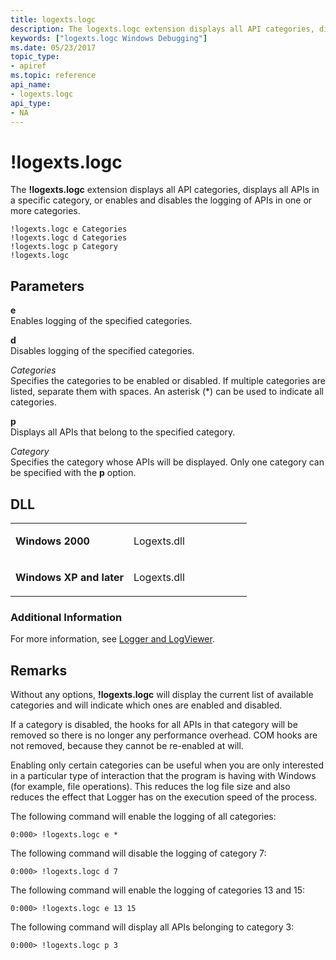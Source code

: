 ```yaml
---
title: logexts.logc
description: The logexts.logc extension displays all API categories, displays all APIs in a specific category, or enables and disables the logging of APIs in one or more categories.
keywords: ["logexts.logc Windows Debugging"]
ms.date: 05/23/2017
topic_type:
- apiref
ms.topic: reference
api_name:
- logexts.logc
api_type:
- NA
---
```


# !logexts.logc


The **!logexts.logc** extension displays all API categories, displays all APIs in a specific category, or enables and disables the logging of APIs in one or more categories.

```dbgcmd
!logexts.logc e Categories 
!logexts.logc d Categories 
!logexts.logc p Category 
!logexts.logc 
```

## <span id="ddk__logexts_logc_dbg"></span><span id="DDK__LOGEXTS_LOGC_DBG"></span>Parameters


<span id="_______e______"></span><span id="_______E______"></span> **e**   
Enables logging of the specified categories.

<span id="_______d______"></span><span id="_______D______"></span> **d**   
Disables logging of the specified categories.

<span id="_______Categories______"></span><span id="_______categories______"></span><span id="_______CATEGORIES______"></span> *Categories*   
Specifies the categories to be enabled or disabled. If multiple categories are listed, separate them with spaces. An asterisk (\*) can be used to indicate all categories.

<span id="_______p______"></span><span id="_______P______"></span> **p**   
Displays all APIs that belong to the specified category.

<span id="_______Category______"></span><span id="_______category______"></span><span id="_______CATEGORY______"></span> *Category*   
Specifies the category whose APIs will be displayed. Only one category can be specified with the **p** option.

## DLL

<table>
<colgroup>
<col width="50%" />
<col width="50%" />
</colgroup>
<tbody>
<tr class="odd">
<td align="left"><p><strong>Windows 2000</strong></p></td>
<td align="left"><p>Logexts.dll</p></td>
</tr>
<tr class="even">
<td align="left"><p><strong>Windows XP and later</strong></p></td>
<td align="left"><p>Logexts.dll</p></td>
</tr>
</tbody>
</table>

 

### Additional Information

For more information, see [Logger and LogViewer](../debugger/logger-and-logviewer.md).

## Remarks

Without any options, **!logexts.logc** will display the current list of available categories and will indicate which ones are enabled and disabled.

If a category is disabled, the hooks for all APIs in that category will be removed so there is no longer any performance overhead. COM hooks are not removed, because they cannot be re-enabled at will.

Enabling only certain categories can be useful when you are only interested in a particular type of interaction that the program is having with Windows (for example, file operations). This reduces the log file size and also reduces the effect that Logger has on the execution speed of the process.

The following command will enable the logging of all categories:

```dbgcmd
0:000> !logexts.logc e *
```

The following command will disable the logging of category 7:

```dbgcmd
0:000> !logexts.logc d 7
```

The following command will enable the logging of categories 13 and 15:

```dbgcmd
0:000> !logexts.logc e 13 15
```

The following command will display all APIs belonging to category 3:

```dbgcmd
0:000> !logexts.logc p 3
```

 

 





